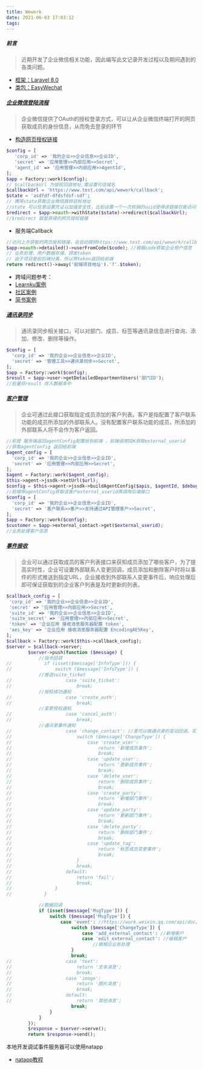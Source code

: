 ```yaml
---
title: Wework
date: 2021-06-03 17:03:12
tags:
---
```


##### 前言

>近期开发了企业微信相关功能，因此编写此文记录开发过程以及期间遇到的各类问题。

* [框架：Laravel 8.0](https://learnku.com/docs/laravel/8.x)
* [类包：EasyWechat](https://easywechat.com/docs/5.x/overview)

<!-- more -->

##### [企业微信登陆流程](https://open.work.weixin.qq.com/api/doc/90000/90135/91020)

>企业微信提供了OAuth的授权登录方式，可以让从企业微信终端打开的网页获取成员的身份信息，从而免去登录的环节

* [构造网页授权链接](https://open.work.weixin.qq.com/api/doc/90000/90135/91022)

```php
$config = [
   'corp_id' => '我的企业>>企业信息>>企业ID',
   'secret' => '应用管理>>内部应用>>Secret',
   'agent_id' => '应用管理>>内部应用>>AgentId',
];    
$app = Factory::work($config);
// $callbackUrl 为授权回调地址,需设置可信域名
$callbackUrl = 'https://www.test.com/api/wework/callback';
$state = 'asdfdf-dfdsfdsf-sdf';
// 携带state获取企业微信跳转目标地址
//state 可以任意设置凭证以加强安全性，比如设置一个一次核销的uuid使得该链接仅能访问一次，也可以不使用
$redirect = $app->oauth->withState($state)->redirect($callbackUrl);
//$redirect 就是获得的网页授权链接
```
* 服务端Callback

```php
//访问上方获取的网页授权链接，会自动跳转https://www.test.com/api/wework/callback?code=CODE&state=STATE
$app->oauth->detailed()->userFromCode($code); //根据code获取企业用户信息
// 业务处理，用户数据存储，颁发token
// 由于项目是前后端分离，所以带token返回给前端
return redirect()->away('前端项目地址').'?'.$token);
```
* 跨域问题参考：
 * [Learnku案例](https://learnku.com/laravel/t/30195)
 * [社区案例](https://developers.weixin.qq.com/community/develop/doc/0006eec604cc98a2907b82cb251000?highLine=%25E8%25B7%25A8%25E5%259F%259F)
 * [简书案例](https://www.jianshu.com/p/8dbb69cc91ca)

##### [通讯录同步](https://open.work.weixin.qq.com/api/doc/90000/90135/90193)

>通讯录同步相关接口，可以对部门、成员、标签等通讯录信息进行查询、添加、修改、删除等操作。
> 
```php
$config = [
  'corp_id' => '我的企业>>企业信息>>企业ID',
  'secret' => '管理工具>>通讯录同步>>Secret',
];   
$app = Factory::work($config);
$result = $app->user->getDetailedDepartmentUsers('部门ID');
//批量将result 存入数据库中
```


##### [客户管理](https://open.work.weixin.qq.com/api/doc/90000/90135/92112)

>企业可通过此接口获取指定成员添加的客户列表。客户是指配置了客户联系功能的成员所添加的外部联系人。没有配置客户联系功能的成员，所添加的外部联系人将不会作为客户返回。

```php
//前提 服务端返回agentConfig配置给到前端 ，前端调用SDK获取external_userid
//获取agentConfig 返回给前端
$agent_config = [
  'corp_id' => '我的企业>>企业信息>>企业ID',
  'secret' => '应用管理>>内部应用>>Secret',
];
$agent = Factory::work($agent_config);
$this->agent->jssdk->setUrl($url);
$config = $this->agent->jssdk->buildAgentConfig($apis, $agentId, $debug = false, $beta = false, $json = true, $openTagList = []);
//前端带agentConfig获取该客户external_userid再调用后端接口
$config = [
  'corp_id' => '我的企业>>企业信息>>企业ID',
  'secret' => '客户联系>>客户>>支持通过API管理客户>>Secret',
];
$app = Factory::work($config);
$customer = $app->external_contact->get($external_userid);
//业务处理客户信息
```

##### [事件接收](https://open.work.weixin.qq.com/api/doc/90000/90135/90238)

>企业可以通过获取成员的客户列表接口来获知成员添加了哪些客户，为了提高实时性，企业可设置外部联系人变更回调，成员添加和删除客户时将以事件的形式推送到指定URL，企业接收到外部联系人变更事件后，响应处理后即可保证获取到的企业客户列表是及时更新的列表。

```php
$callback_config = [
 'corp_id' => '我的企业>>企业信息>>企业ID',
 'secret' => '应用管理>>内部应用>>Secret',
 'suite_id' => '我的企业>>企业信息>>企业ID',
 'suite_secret' => '应用管理>>内部应用>>Secret',
 'token' => '企业应用 接收消息服务器配置 token',
 'aes_key' => '企业应用 接收消息服务器配置 EncodingAESKey',
];
$callback = Factory::work($this->callback_config);
$server = $callback->server;
        $server->push(function ($message) {
            //指令回调
//            if (isset($message['InfoType'])) {
//                switch ($message['InfoType']) {
            //推送suite_ticket
//                    case 'suite_ticket':
//                        break;
            //授权成功通知
//                    case 'create_auth':
//                        break;
            //变更授权通知
//                    case 'cancel_auth':
//                        break;
            //通讯录事件通知
//                    case 'change_contact': //里可以做通讯录的变动回调，实时监听企业成员变动
//                        switch ($message['ChangeType']) {
//                            case 'create_user':
//                                return '新增成员事件';
//                                break;
//                            case 'update_user':
//                                return '更新成员事件';
//                                break;
//                            case 'delete_user':
//                                return '删除成员事件';
//                                break;
//                            case 'create_party':
//                                return '新增部门事件';
//                                break;
//                            case 'update_party':
//                                return '更新部门事件';
//                                break;
//                            case 'delete_party':
//                                return '删除部门事件';
//                                break;
//                            case 'update_tag':
//                                return '标签成员变更事件';
//                                break;
//                        }
//                        break;
//                    default:
//                        return 'fail';
//                        break;
//                }
//            }

            //数据回调
            if (isset($message['MsgType'])) {
                switch ($message['MsgType']) {
                    case 'event': //https://work.weixin.qq.com/api/doc/90000/90135/92130#%E7%BC%96%E8%BE%91%E4%BC%81%E4%B8%9A%E5%AE%A2%E6%88%B7%E4%BA%8B%E4%BB%B6
                        switch ($message['ChangeType']) {
                            case 'add_external_contact': //新增客户
                            case 'edit_external_contact': //编辑客户
                                //做相应业务处理
                        }
                        break;
//                    case 'text':
//                        return '文本消息';
//                        break;
//                    case 'image':
//                        return '图片消息';
//                        break;
//                    default:
//                        return '其他消息';
                        break;
                }
            }
        });
        $response = $server->serve();
        return $response->send();
```

本地开发调试事件服务器可以使用natapp

* [natapp教程](https://natapp.cn/article/wechat_local_debug)




  
